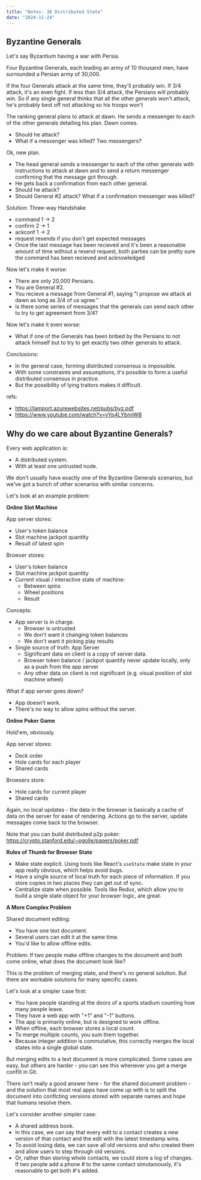 ```yaml
---
title: "Notes: 38 Distributed State"
date: "2024-11-24"
---
```


## Byzantine Generals

Let's say Byzantium having a war with Persia.

Four Byzantine Generals, each leading an army of 10 thousand men, have
surrounded a Persian army of 30,000.

If the four Generals attack at the same time, they'll probably win. If
3/4 attack, it's an even fight. If less than 3/4 attack, the Persians
will probably win. So if any single general thinks that all the other
generals won't attack, he's probably best off not attacking so his troops won't 

The ranking general plans to attack at dawn. He sends a messenger to
each of the other generals detailing his plan. Dawn comes. 

 - Should he attack?
 - What if a messenger was killed? Two messengers?

Ok, new plan.

 - The head general sends a messenger to each of the other generals with
   instructions to attack at dawn and to send a return messenger
   confirming that the message got through.
 - He gets back a confirmation from each other general.
 - Should he attack?
 - Should General #2 attack? What if a confirmation messenger was killed?

Solution: Three-way Handshake

 - command 1 -> 2
 - confirm 2 -> 1
 - ackconf 1 -> 2
 - request resends if you don't get expected messages
 - Once the last message has been recieved and it's been a reasonable
   amount of time without a resend request, both parties can be pretty sure
   the command has been recieved and acknowledged

Now let's make it worse:

 - There are only 20,000 Persians.
 - You are General #2.
 - You recieve a message from General #1, saying "I propose we attack
   at dawn as long as 3/4 of us agree."
 - Is there some series of messages that the generals can send each other
   to try to get agreement from 3/4?
 
Now let's make it even worse:

 - What if one of the Generals has been bribed by the Persians to not
   attack himself but to try to get exactly two other generals to attack.

Conclusions:

 - In the general case, forming distributed consensus is impossible.
 - With some constraints and assumptions, it's possible to form a
   useful distributed consensus in practice.
 - But the possibility of lying traitors makes it difficult.

refs: 

 - https://lamport.azurewebsites.net/pubs/byz.pdf
 - https://www.youtube.com/watch?v=vYp4LYbnnW8

## Why do we care about Byzantine Generals?

Every web application is:

 - A distributed system.
 - With at least one untrusted node.

We don't usually have exactly one of the Byzantine Generals scenarios,
but we've got a bunch of other scenarios with similar concerns.

Let's look at an example problem:


**Online Slot Machine**

App server stores:

 - User's token balance
 - Slot machine jackpot quantity
 - Result of latest spin

Browser stores:

 - User's token balance
 - Slot machine jackpot quantity
 - Current visual / interactive state of machine:
   - Between spins
   - Wheel positions
   - Result

Concepts:

 - App server is in charge.
   - Browser is untrusted
   - We don't want it changing token balances 
   - We don't want it picking play results
 - Single source of truth: App Server
   - Significant data on client is a copy of server data.
   - Browser token balance / jackpot quantity never update locally, only as
     a push from the app server
   - Any other data on client is not significant (e.g. visual position of
     slot machine wheel)

What if app server goes down? 

 - App doesn't work.
 - There's no way to allow spins without the server.


**Online Poker Game**

Hold'em, obviously. 

App server stores:

 - Deck order
 - Hole cards for each player
 - Shared cards

Browsers store:

 - Hole cards for current player
 - Shared cards

Again, no local updates - the data in the browser is basically a cache of
data on the server for ease of rendering. Actions go to the server, update messages
come back to the browser.

Note that you can build distributed p2p poker: 
https://crypto.stanford.edu/~pgolle/papers/poker.pdf


**Rules of Thumb for Browser State**

 - Make state explicit. Using tools like React's ```useState``` make state in
   your app really obvious, which helps avoid bugs.
 - Have a single source of local truth for each piece of information. If you store
   copies in two places they can get out of sync.
 - Centralize state when possible. Tools like Redux, which allow you to build a single
   state object for your browser logic, are great.


**A More Complex Problem**

Shared document editing:

 - You have one text document.
 - Several users can edit it at the same time.
 - You'd like to allow offline edits.

Problem: If two people make offline changes to the document and both come online,
what does the document look like?

This is the problem of merging state, and there's no general solution.
But there are workable solutions for many specific cases.

Let's look at a simpler case first:

 - You have people standing at the doors of a sports stadium counting how many
   people leave.
 - They have a web app with "+1" and "-1" buttons.
 - The app is primarily online, but is designed to work offline.
 - When offline, each browser stores a local count.
 - To merge multiple counts, you sum them together.
 - Because integer addition is commutative, this correctly merges the
   local states into a single global state.

But merging edits to a text document is more complicated. Some cases
are easy, but others are harder - you can see this whenever you get a
merge conflit in Git.

There isn't really a good answer here - for the shared document
problem - and the solution that most real apps have come up with is to
split the document into conflcting versions stored with separate names
and hope that humans resolve them.

Let's consider another simpler case:

 - A shared address book.
 - In this case, we can say that every edit to a contact creates a new version of
   that contact and the edit with the latest timestamp wins.
 - To avoid losing data, we can save all old versions and who created
   them and allow users to step through old versions.
 - Or, rather than storing whole contacts, we could store a log of
   changes. If two people add a phone # to the same contact simutaniously,
   it's reasonable to get both #'s added.

